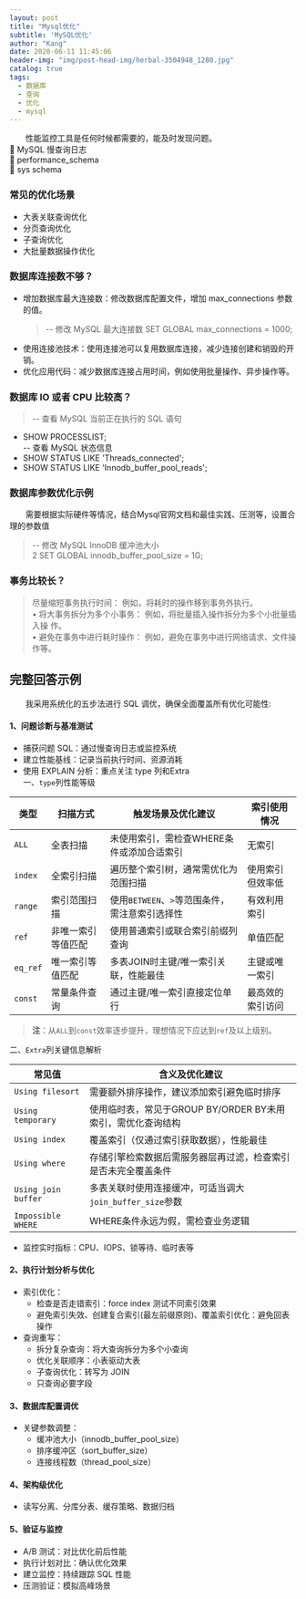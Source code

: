 ```yaml
---
layout: post
title: "Mysql优化"
subtitle: 'MySQL优化'
author: "Kang"
date: 2020-06-11 11:45:06
header-img: "img/post-head-img/herbal-3504948_1280.jpg"
catalog: true
tags:
  - 数据库
  - 查询
  - 优化
  - mysql
---
```

&emsp;&emsp;性能监控工具是任何时候都需要的，能及时发现问题。  
 MySQL 慢查询日志  
 performance_schema  
 sys schema  

### 常见的优化场景
- 大表关联查询优化  
- 分页查询优化  
- 子查询优化  
- 大批量数据操作优化  

### 数据库连接数不够？
+ 增加数据库最大连接数：修改数据库配置文件，增加 max_connections 参数
的值。  
  >-- 修改 MySQL 最大连接数
  SET GLOBAL max_connections = 1000;  
+ 使用连接池技术：使用连接池可以复用数据库连接，减少连接创建和销毁的开
销。  
+ 优化应用代码：减少数据库连接占用时间，例如使用批量操作、异步操作等。
 

### 数据库 IO 或者 CPU 比较高？
>-- 查看 MySQL 当前正在执行的 SQL 语句  
 + SHOW PROCESSLIST;  
 -- 查看 MySQL 状态信息  
 + SHOW STATUS LIKE 'Threads_connected';  
 + SHOW STATUS LIKE 'Innodb_buffer_pool_reads';  

### 数据库参数优化示例
&emsp;&emsp;需要根据实际硬件等情况，结合Mysql官网文档和最佳实践、压测等，设置合理的参数值
>-- 修改 MySQL InnoDB 缓冲池大小  
2 SET GLOBAL innodb_buffer_pool_size = 1G;

### 事务比较长？
>尽量缩短事务执行时间： 例如，将耗时的操作移到事务外执行。  
• 将大事务拆分为多个小事务： 例如，将批量插入操作拆分为多个小批量插入操
作。  
• 避免在事务中进行耗时操作： 例如，避免在事务中进行网络请求、文件操作等。


## 完整回答示例
&emsp;&emsp;我采用系统化的五步法进行 SQL 调优，确保全面覆盖所有优化可能性:  
#### 1、问题诊断与基准测试
- 捕获问题 SQL：通过慢查询日志或监控系统
- 建立性能基线：记录当前执行时间、资源消耗
- 使用 EXPLAIN 分析：重点关注 type 列和Extra  
  一、`type`列性能等级  
  
| **类型**   | 扫描方式                | 触发场景及优化建议                          | 索引使用情况               |
|------------|-------------------------|---------------------------------------------|---------------------------|
| `ALL`      | 全表扫描                | 未使用索引，需检查WHERE条件或添加合适索引 | 无索引                    |
| `index`    | 全索引扫描              | 遍历整个索引树，通常需优化为范围扫描     | 使用索引但效率低          |
| `range`    | 索引范围扫描            | 使用`BETWEEN`、`>`等范围条件，需注意索引选择性 | 有效利用索引              |
| `ref`      | 非唯一索引等值匹配      | 使用普通索引或联合索引前缀列查询         | 单值匹配                  |
| `eq_ref`   | 唯一索引等值匹配        | 多表JOIN时主键/唯一索引关联，性能最佳    | 主键或唯一索引            |
| `const`    | 常量条件查询            | 通过主键/唯一索引直接定位单行           | 最高效的索引访问          |

> **注**：从`ALL`到`const`效率逐步提升，理想情况下应达到`ref`及以上级别。

 二、`Extra`列关键信息解析  

| **常见值**            | 含义及优化建议                                                                 |
|------------------------|------------------------------------------------------------------------------|
| `Using filesort`       | 需要额外排序操作，建议添加索引避免临时排序                               |
| `Using temporary`      | 使用临时表，常见于GROUP BY/ORDER BY未用索引，需优化查询结构              |
| `Using index`          | 覆盖索引（仅通过索引获取数据），性能最佳                                 |
| `Using where`          | 存储引擎检索数据后需服务器层再过滤，检查索引是否未完全覆盖条件           |
| `Using join buffer`    | 多表关联时使用连接缓冲，可适当调大`join_buffer_size`参数                 |
| `Impossible WHERE`     | WHERE条件永远为假，需检查业务逻辑                                       |


- 监控实时指标：CPU、IOPS、锁等待、临时表等
#### 2、执行计划分析与优化
 - 索引优化：
   + 检查是否走错索引：force index 测试不同索引效果
   + 避免索引失效、创建复合索引(最左前缀原则)、覆盖索引优化：避免回表操作
 - 查询重写：
     + 拆分复杂查询：将大查询拆分为多个小查询
     + 优化关联顺序：小表驱动大表
     + 子查询优化：转写为 JOIN
     + 只查询必要字段

#### 3、数据库配置调优
 - 关键参数调整：
     + 缓冲池大小（innodb_buffer_pool_size）
     + 排序缓冲区（sort_buffer_size）
     + 连接线程数（thread_pool_size）
#### 4、架构级优化
 - 读写分离、分库分表、缓存策略、数据归档

#### 5、验证与监控
 - A/B 测试：对比优化前后性能
 - 执行计划对比：确认优化效果
 - 建立监控：持续跟踪 SQL 性能
 - 压测验证：模拟高峰场景
